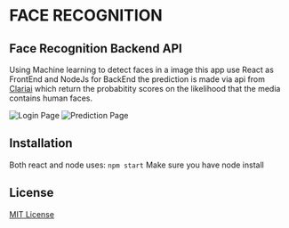 # FACE RECOGNITION

## Face Recognition Backend API

Using Machine learning to detect faces in a image this app use React as FrontEnd and NodeJs for BackEnd
the prediction is made via api from [Clariai](www.clarifai.com) which return the probabitity scores on the likelihood that the media contains human faces.

![Login Page](../images/Face-Recognition-App.png)
![Prediction Page](../images/Face-Recognition-App.png)

## Installation

Both react and node uses:
`npm start`
Make sure you have node install

## License

[MIT License](./../License)
